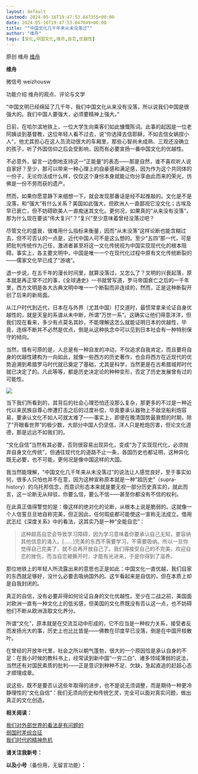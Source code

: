 ```yaml
---
layout: default
Lastmod: 2024-05-16T19:47:53.847355+00:00
date: 2024-05-16T19:47:53.847049+00:00
title: "“中国文化几千年来从未没落过”"
author: "维舟"
tags: [文化,中国文化,维舟,自恋,优越性]
---
```


原创 维舟 [维舟](javascript:void(0);)

**维舟** 

微信号 weizhousw

功能介绍 维舟的观点、评论与文学

“中国文明已经绵延了几千年，我们中国文化从来没有没落，所以说我们中国是很强大的。我们中国人要强大，必须要精神上强大。”

日前，在哈尔滨地铁上，一位大学生向乘客们如此慷慨陈词。此事的起因是一位老阿姨谈到基督教，这位年轻人看不过去，说“你选择去信耶稣，不如去信女娲捏小人”，他尤其担心在这人员流动很大的车厢里，那些心智尚未成熟、三观还没确立的孩子，听了外国信仰之后会受影响，因而有必要宣扬一番中国文化的优越性。

不必意外，留言一边倒地支持这一“正能量”的表态——那是自然，谁不喜欢听人说自家好？至少，那可以带来一种心理上的自豪感和满足感，因为作为这个共同体的一份子，无论你活成什么样，仅仅这个身份本身就能让你分享由此而来的荣光，仿佛是一份不劳而获的遗产。

然而，如果你愿意静下来细想一下，就会发现那番话是经不起推敲的。文化是不是没落，和“强大”有什么关系？美国如此强大，但欧洲人一直鄙视它没文化；古埃及早已衰亡，但不妨碍欧美人一直痴迷其文化。更何况，如果真的“从来没有没落”，那为什么现在要谈“伟大复兴”？“复兴”至少意味着曾经没落过吧？

尽管文化的盛衰，很难用什么指标来衡量，因而“从未没落”这样论断也能含糊过去，但不可否认的一点是，近代中国人可不是这么想的。至少“五四”那一代，可是把批判传统作为己任，激进者甚至将这一文化传统视为中国实现现代化的根本阻碍。事实上，各主要文明中，中国是唯一一个在现代化过程中原有文化传统断裂的——儒家文化早已成了“游魂”。

退一步说，在五千年的漫长时间里，就算没落过，又怎么了？文明的兴衰起落，原本就是再正常不过的事，《全球通史》一书就曾写道，罗马帝国衰亡之后的一千年里，西方文明是各大古典文明中唯一一个断裂而非连续的，然而，正是这种断裂开创了后来的新局面。

从江户时代到近代，日本在与外界（尤其中国）打交道时，最惯常拿来论证自身优越性的，就是天皇的系谱从未中断，所谓“万世一系”。这确实让他们得意洋洋，但我们现在看来，多少有点莫名其妙，不能理解这怎么就能证明日本的优越性，毕竟，连绵不断并不必然是优点，倒是从这种执念中可以见到日本社会有一种特别保守的倾向。  

当然，情有可原的是，人总是有一种自发的冲动，不仅追求自我肯定，而且要将自身的优越性建构为一向如此，就像一些西方的历史著作，也会将西方在近现代的优势追溯到希腊罗马时代就已奠定了基础，尤其是科学，当然更是在古希腊城邦时代就已决定了的。凡此等等，都是历史决定论的种种变形，否定了历史发展曾有过的可能性。  

![](https://images.weserv.nl/?url=https%3A//mmbiz.qpic.cn/sz_mmbiz_jpg/a5gPZh3sTSsrYGAdf3A46iaWBgzlmuCjIbdYib9ITMMW2WEiciaLojFkickOHHJaPtyUXnWbTKfMUdPh2Fh40A1QQWQ/640%3Fwx_fmt%3Djpeg%26from%3Dappmsg)

当下我们所看到的，其背后的社会心理恐怕还没那么复杂，那更多的不过是一种近代以来民族自尊心惨遭打击之后的过度补偿，毕竟要承认器物上不敌坚船利炮容易，要承认文化不如人可就太难了——事实上，即便在晚清国势最衰颓的时期，除了“开眼看世界”的极少数，大部分中国人仍坚信，洋人只是枪炮厉害，但论文化道德，那是远远不如我们的。

“文化自信”当然有其必要，否则很容易出现异化，变成“为了实现现代化，必须抛弃自身文化传统”，但通往现代化的道路不止一条，各国历史也都证明，这种异化既无必要，也不可能，更何况是像中国这样的大国。

我当然能理解，“中国文化几千年来从未没落过”的说法让人感觉良好，至于事实如何，很多人只怕也并不在意，因为这种宣称原本就是一种“超历史”（supra-history）的乌托邦信念，而意识形态本来就是要无视一部分历史真实的，就此而言，这一论断无从辩驳，你要么信，要么不信——甚至你都没有不信的权利。

在此真正值得警觉的是：像这样的绝对化的论断，从根本上说是脆弱的。这就像一个人信誓旦旦地自称完美，但正因此，任何瑕疵都可能使这一宣称无法成立。借用武志红《深度关系》中的看法，这其实乃是一种“全能自恋”：  

> 这种超高自恋会导致学习障碍，因为学习意味着你要承认自己无知，要容纳其他信息的涌入。\[……\]完美的东西不需要学习，不需要吸纳。所以一旦你觉得自己完美了，就不会再开放自己了。我们得接受自己的不完美，欢迎自恋的挫伤，而当自恋被撕开时，才能有光进来，于是你得到了滋养。

那位地铁上的年轻人所流露出来的意思也正是如此：中国文化一直优越，我们自家的东西就足够好，没什么必要去吸纳国外的。这乍看起来是自信的，但在本质上却是自我封闭的。

真正的自信，没有必要非得如何论证自身的文化优越性。至少在二战之前，美国面对欧洲一直有一种文化上的低劣感，但美国的文化界既没有否认这一点，也不妨碍他们不断从欧洲汲取文化养分。

所谓“文化”，原本就是在交流互动中形成的，它不应当是一种权力关系，接受者反而发扬光大的事，历史上也比比皆是——佛教在印度早已没落，倒是在中国开枝散叶。

在曾经的开放年代里，社会之所以朝气蓬勃，很大的一个原因恰是承认自身的不足：在我小时候的教科书上，经常读到新中国“一穷二白”、诸多领域薄弱的说法，当然还有对国民素质的批判——正是意识到种种不足、欠缺，急起直追的赶超心态才顺理成章。

说这些，既不是要否认这些年取得的进步，也不是说无须调整，而是期待一种更冷静理性的“文化自信”：我们无须向历史和传统乞灵，完全可以面对真实问题，做出真正的文化创造。  

**相关阅读：**

[我们对外部世界的看法是有问题的](http://mp.weixin.qq.com/s?__biz=MzA3OTg4MzY1Mg==&mid=2651616014&idx=1&sn=c7c223af42725f2e6ed120a86729545c&chksm=84546fe5b323e6f3fe510a37bd11898bdfbb0607e3f0a68cd48278257476e9ee9922b69f8906&scene=21#wechat_redirect)  
[弱国时差综合征](http://mp.weixin.qq.com/s?__biz=MzA3OTg4MzY1Mg==&mid=2651589213&idx=1&sn=f976dc2921f7602d779e9af72451a880&chksm=845416b6b3239fa075843a79be539651ddc83a8bc44df3099194253af4b912a3fe52648b2a2e&scene=21#wechat_redirect)  
[我们时代的精神危机](http://mp.weixin.qq.com/s?__biz=MzA3OTg4MzY1Mg==&mid=2651602202&idx=1&sn=688e1573f58350e5a865f7f60fd508eb&chksm=845421f1b323a8e723d13fc42e6fc93bfeb22eb848c8e6ce41e86f74ae824d018dc66ea24d17&scene=21#wechat_redirect)  

**请关注我新号：**  

**以及小号**（备份用，无留言功能）**：**

